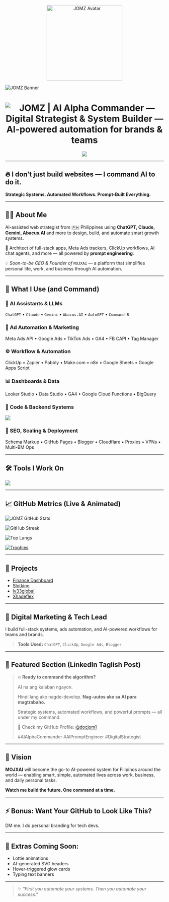 <p align="center">
  <img src="https://avatars.githubusercontent.com/u/199086927?v=4" width="240" alt="JOMZ Avatar"/>
</p>


![JOMZ Banner](https://github.com/docjom1/assets/blob/main/banner.gif?raw=true)

<!-- Typing header (desktop + mobile) -->
<h1 align="center">
  <picture>
    <!-- Mobile -->
    <source media="(max-width: 600px)"
      srcset="https://readme-typing-svg.demolab.com?font=Fira+Code&size=22&duration=2500&pause=1100&color=00F7FF&center=true&vCenter=true&width=440&height=44&lines=%F0%9F%A7%A0+JOMZ+%7C+AI+Alpha+Commander;Digital+Strategist+%26+System+Builder;AI%E2%80%91powered+automation+for+brands+%26+teams" />
    <!-- Desktop -->
    <img
      src="https://readme-typing-svg.demolab.com?font=Fira+Code&size=28&duration=2500&pause=1100&color=00F7FF&center=true&vCenter=true&width=980&height=56&lines=%F0%9F%A7%A0+JOMZ+%7C+AI+Alpha+Commander;Digital+Strategist+%26+System+Builder;AI%E2%80%91powered+automation+for+brands+%26+teams"
      alt="JOMZ | AI Alpha Commander — Digital Strategist & System Builder — AI-powered automation for brands & teams" />
  </picture>
</h1>


<p align="center">
  <img src="https://github-readme-stats.vercel.app/api/top-langs/?username=docjom1&layout=compact&theme=radical"/>
</p>


---

## 🔥 I don’t just build websites — I command AI to do it.

**Strategic Systems. Automated Workflows. Prompt-Built Everything.**

---

## 👨‍💻 About Me

AI-assisted web strategist from 🇵🇭 Philippines using **ChatGPT, Claude, Gemini, Abacus.AI** and more to design, build, and automate smart growth systems. 

🔧 Architect of full-stack apps, Meta Ads trackers, ClickUp workflows, AI chat agents, and more — all powered by **prompt engineering**.

💡 *Soon-to-be CEO & Founder of* `MOJXAI` — a platform that simplifies personal life, work, and business through AI automation.

---

## 🧠 What I Use (and Command)

### 🤖 AI Assistants & LLMs
`ChatGPT` • `Claude` • `Gemini` • `Abacus.AI` • `AutoGPT` • `Command-R`

### 📣 Ad Automation & Marketing
Meta Ads API • Google Ads • TikTok Ads • GA4 • FB CAPI • Tag Manager

### ⚙️ Workflow & Automation
ClickUp • Zapier • Pabbly • Make.com • n8n • Google Sheets • Google Apps Script

### 📊 Dashboards & Data
Looker Studio • Data Studio • GA4 • Google Cloud Functions • BigQuery

### 🧩 Code & Backend Systems
<p>
  <img src="https://skillicons.dev/icons?i=js,html,css,tailwind,vue,react,git,vscode,figma,php,dotnet,visualstudio,github,mysql,bootstrap,python,nodejs"/>
</p>

### 🚀 SEO, Scaling & Deployment
Schema Markup • GitHub Pages • Blogger • Cloudflare • Proxies • VPNs • Multi-BM Ops

---

## 🛠️ Tools I Work On
<p>
  <img src="https://skillicons.dev/icons?i=js,html,css,vue,react,vscode,git,figma,php,dotnet,nodejs,bootstrap,github,mysql,python"/>
</p>

---

## 📈 GitHub Metrics (Live & Animated)

![JOMZ GitHub Stats](https://github-readme-stats.vercel.app/api?username=docjom1&show_icons=true&theme=tokyonight)

![GitHub Streak](https://github-readme-streak-stats.herokuapp.com?user=docjom1&theme=tokyonight)

![Top Langs](https://github-readme-stats.vercel.app/api/top-langs/?username=docjom1&layout=compact&theme=tokyonight)

[![Trophies](https://github-profile-trophy.vercel.app/?username=docjom1&theme=monokai&margin-w=15)](https://github.com/ryo-ma/github-profile-trophy)

---

## 🚀 Projects
- [Finance Dashboard](https://github.com/docjom1/Finance-Dashboard)
- [Slotking](https://github.com/docjom1/Slotking)
- [lv33global](https://github.com/docjom1/lv33global)
- [Xhadeflex](https://github.com/docjom1/Xhadeflex)

---

## 💼 Digital Marketing & Tech Lead

I build full-stack systems, ads automation, and AI-powered workflows for teams and brands.

> **Tools Used:** `ChatGPT`, `ClickUp`, `Google Ads`, `Blogger`

---

## 🌟 Featured Section (LinkedIn Taglish Post)

> 🔥 **Ready to command the algorithm?**
>
> AI na ang kalaban ngayon. 
>
> Hindi lang ako nagde-develop. **Nag-uutos ako sa AI para magtrabaho.**
>
> Strategic systems, automated workflows, and powerful prompts — all under my command.
>
> 📅 Check my GitHub Profile: [@docjom1](https://github.com/docjom1)
>
> #AIAlphaCommander #AIPromptEngineer #DigitalStrategist

---

## 🎯 Vision

**MOJXAI** will become the go-to AI-powered system for Filipinos around the world —
enabling smart, simple, automated lives across work, business, and daily personal tasks.

**Watch me build the future. One command at a time.**

---

## ⚡ Bonus: Want Your GitHub to Look Like This?
DM me. I do personal branding for tech devs.

---

## 🧬 Extras Coming Soon:
- Lottie animations
- AI-generated SVG headers
- Hover-triggered glow cards
- Typing text banners

---

> ✨ *"First you automate your systems. Then you automate your success."*
